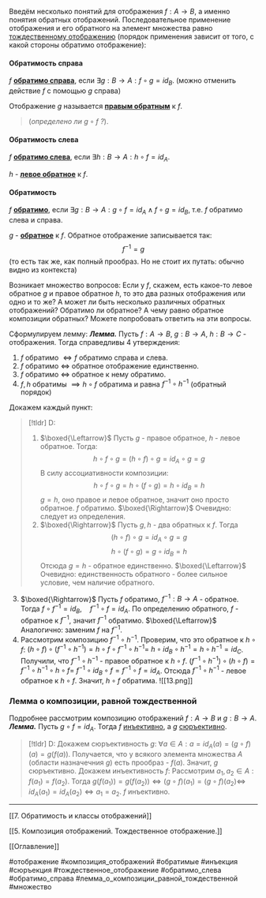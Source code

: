 Введём несколько понятий для отображения $f: A \to B$, а именно понятия обратных отображений. Последовательное применение отображения и его обратного на элемент множества равно [тождественному отображению](5.%20Композиция%20отображений.%20Тождественное%20отображение.#Тождественное%20отображение) (порядок применения зависит от того, с какой стороны обратимо отображение):
#### Обратимость справа
$f$ <ins>**обратимо справа**</ins>, если $\exists g:B \to A:f \circ g = id_B$.
(можно отменить действие $f$ с помощью $g$ справа)

Отображение $g$ называется <ins>**правым обратным**</ins> к $f$.
>(*определено ли* $g\circ f$ *?*).

#### Обратимость слева
$f$ <ins>**обратимо слева**</ins>, если $\exists h: B \to A: h \circ f = id_A$.

$h$ - <ins>**левое обратное**</ins> к $f$.

#### Обратимость
$f$ <ins>**обратимо**</ins>, если $\exists g:B \to A:g\circ f = id_A \land f \circ g = id_B$, т.е. $f$ обратимо слева и справа.

$g$ - <ins>**обратное**</ins> к $f$. Обратное отображение записывается так: $$f^{-1} = g$$
(то есть так же, как полный прообраз. Но не стоит их путать: обычно видно из контекста)

Возникает множество вопросов: 
Если у $f$, скажем, есть какое-то левое обратное $g$ и  правое обратное $h$, то это два разных отображения или одно и то же? А может ли быть несколько различных обратных отображений? Обратимо ли обратное? А чему равно обратное композиции обратных? 
Можете попробовать ответить на эти вопросы. 

Сформулируем лемму:
***Лемма.*** Пусть $f: A \to B,\ g: B \to A,\ h: B \to C$ - отображения. Тогда справедливы 4 утверждения:
1. $f$ обратимо $\iff f$ обратимо справа и слева.
2. $f$ обратимо $\iff$ обратное отображение единственно.
3. $f$ обратимо $\iff$ обратное к нему обратимо.
4. $f,h$ обратимы $\implies h\circ f$ обратима и равна $f^{-1}\circ h^{-1}$ (обратный порядок)

Докажем каждый пункт:
>[!tldr] D:
>1. $\boxed{\Leftarrow}$ Пусть $g$ - правое обратное, $h$ - левое обратное. Тогда:
>   $$h \circ f \circ g = (h\circ f) \circ g = id_A \circ g = g$$
>   В силу ассоциативности композиции:
>   $$h \circ f \circ g = h \circ (f \circ g) = h \circ id_B = h$$
>   $g=h$, оно правое и левое обратное, значит оно просто обратное. $f$ обратимо.
>   $\boxed{\Rightarrow}$ Очевидно:  следует из определения.
>2. $\boxed{\Rightarrow}$ Пусть $g, h$ - два обратных к $f$. Тогда
>   $$(h\circ f) \circ g = id_A\circ g = g$$
>   $$h\circ(f\circ g) = g\circ id_B = h$$
>   Отсюда $g = h$ - обратное единственно.
>   $\boxed{\Leftarrow}$ Очевидно: единственность обратного - более сильное условие, чем наличие обратного.
3. $\boxed{\Rightarrow}$ Пусть $f$ обратимо, $f^{-1}:B \to A$ - обратное. Тогда
   $f \circ f^{-1} = id_B,\quad f^{-1}\circ f = id_A$. По определению обратного, $f$ - обратное к $f^{-1}$, значит $f^{-1}$ обратимо. 
   $\boxed{\Leftarrow}$ Аналогично: заменим $f$ на $f^{-1}$.
4. Рассмотрим композицию $f^{-1}\circ h^{-1}$. Проверим, что это обратное к $h\circ f$:
   $(h\circ f) \circ(f^{-1}\circ h^{-1}) = h \circ f \circ f^{-1} \circ h^{-1} =$ $h\circ id_B \circ h^{-1} = h \circ h^{-1} = id_C$.
   Получили, что $f^{-1}\circ h^{-1}$ - правое обратное к $h \circ f$. 
   $(f^{-1}\circ h^{-1})\circ(h\circ f) = f^{-1} \circ h^{-1} \circ h\circ f =$ $f^{-1}\circ id_B\circ f = f^{-1}\circ f = id_A$.
   Отсюда $f^{-1}\circ h^{-1}$ - левое обратное к $h \circ f$. Значит, $h\circ f$ обратима.
   ![[13.png]]

### Лемма о композиции, равной тождественной
Подробнее рассмотрим композицию отображений $f: A \to B$ и $g:B \to A$.
***Лемма.*** Пусть $g\circ f = id_A$. Тогда $f$ [инъективно](4.%20Отображения,%20классы%20отображений#Некоторые%20классы%20отображений), а $g$ [сюръективно](4.%20Отображения,%20классы%20отображений#Некоторые%20классы%20отображений).
>[!tldr] D:
>Докажем сюръективность $g:$
>$\forall a \in A: a=id_A(a)=(g\circ f)(a)=g\big(f(a)\big)$. 
>Получается, что у всякого элемента множества $A$ (области назначечния $g$) есть прообраз - $f(a)$. Значит, $g$ сюръективно. 
>Докажем инъективность $f:$
>Рассмотрим $a_1,a_2 \in A: f(a_1)=f(a_2)$. Тогда $g\big(f(a_1)\big)=g\big(f(a_2)\big)\iff(g\circ f)(a_1)=(g\circ f)(a_2) \iff$
>$id_A(a_1)=id_A(a_2) \iff a_1=a_2$.
>$f$ инъективно.


---
[[7. Обратимость и классы отображений]]

[[5. Композиция отображений. Тождественное отображение.]]

[[Оглавление]]

#отображение 
#композиция_отображений 
#обратимые 
#инъекция 
#сюръекция 
#тождественное_отображение 
#обратимо_слева
#обратимо_справа
#лемма_о_композиции_равной_тождественной
#множество